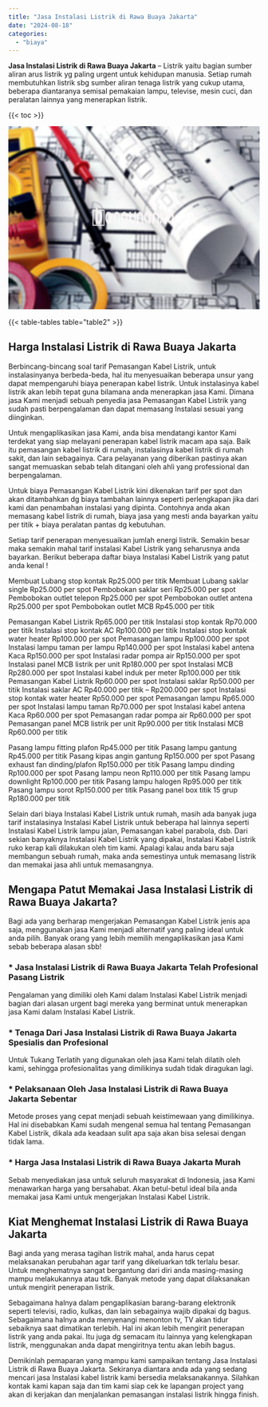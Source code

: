 ```yaml
---
title: "Jasa Instalasi Listrik di Rawa Buaya Jakarta"
date: "2024-08-18"
categories: 
  - "biaya"
---
```


**Jasa Instalasi Listrik di Rawa Buaya Jakarta** – Listrik yaitu bagian sumber aliran arus listrik yg paling urgent untuk kehidupan manusia. Setiap rumah membutuhkan listrik sbg sumber aliran tenaga listrik yang cukup utama, beberapa diantaranya semisal pemakaian lampu, televise, mesin cuci, dan peralatan lainnya yang menerapkan listrik.

{{< toc >}}

![Jasa Instalasi Listrik di Rawa Buaya Jakarta](/images/instalasi-listrik-murah17.png)

{{< table-tables table="table2" >}}

## Harga Instalasi Listrik di Rawa Buaya Jakarta

Berbincang-bincang soal tarif Pemasangan Kabel Listrik, untuk instalasinyanya berbeda-beda, hal itu menyesuaikan beberapa unsur yang dapat mempengaruhi biaya penerapan kabel listrik. Untuk instalasinya kabel listrik akan lebih tepat guna bilamana anda menerapkan jasa Kami. Dimana jasa Kami menjadi sebuah penyedia jasa Pemasangan Kabel Listrik yang sudah pasti berpengalaman dan dapat memasang Instalasi sesuai yang diinginkan.

Untuk mengaplikasikan jasa Kami, anda bisa mendatangi kantor Kami terdekat yang siap melayani penerapan kabel listrik macam apa saja. Baik itu pemasangan kabel listrik di rumah, instalasinya kabel listrik di rumah sakit, dan lain sebagainya. Cara pelayanan yang diberikan pastinya akan sangat memuaskan sebab telah ditangani oleh ahli yang professional dan berpengalaman.

Untuk biaya Pemasangan Kabel Listrik kini dikenakan tarif per spot dan akan ditambahkan dg biaya tambahan lainnya seperti perlengkapan jika dari kami dan penambahan instalasi yang dipinta. Contohnya anda akan memasang kabel listrik di rumah, biaya jasa yang mesti anda bayarkan yaitu per titik + biaya peralatan pantas dg kebutuhan.

Setiap tarif penerapan menyesuaikan jumlah energi listrik. Semakin besar maka semakin mahal tarif instalasi Kabel Listrik yang seharusnya anda bayarkan. Berikut beberapa daftar biaya Instalasi Kabel Listrik yang patut anda kenal !

Membuat Lubang stop kontak Rp25.000 per titik Membuat Lubang saklar single Rp25.000 per spot Pembobokan saklar seri Rp25.000 per spot Pembobokan outlet telepon Rp25.000 per spot Pembobokan outlet antena Rp25.000 per spot Pembobokan outlet MCB Rp45.000 per titik

Pemasangan Kabel Listrik Rp65.000 per titik Instalasi stop kontak Rp70.000 per titik Instalasi stop kontak AC Rp100.000 per titik Instalasi stop kontak water heater Rp100.000 per spot Pemasangan lampu Rp100.000 per spot Instalasi lampu taman per lampu Rp140.000 per spot Instalasi kabel antena Kaca Rp150.000 per spot Instalasi radar pompa air Rp150.000 per spot Instalasi panel MCB listrik per unit Rp180.000 per spot Instalasi MCB Rp280.000 per spot Instalasi kabel induk per meter Rp100.000 per titik Pemasangan Kabel Listrik Rp60.000 per spot Instalasi saklar Rp50.000 per titik Instalasi saklar AC Rp40.000 per titik – Rp200.000 per spot Instalasi stop kontak water heater Rp50.000 per spot Pemasangan lampu Rp65.000 per spot Instalasi lampu taman Rp70.000 per spot Instalasi kabel antena Kaca Rp60.000 per spot Pemasangan radar pompa air Rp60.000 per spot Pemasangan panel MCB listrik per unit Rp90.000 per titik Instalasi MCB Rp60.000 per titik

Pasang lampu fitting plafon Rp45.000 per titik Pasang lampu gantung Rp45.000 per titik Pasang kipas angin gantung Rp150.000 per spot Pasang exhaust fan dinding/plafon Rp150.000 per titik Pasang lampu dinding Rp100.000 per spot Pasang lampu neon Rp110.000 per titik Pasang lampu downlight Rp100.000 per titik Pasang lampu halogen Rp95.000 per titik Pasang lampu sorot Rp150.000 per titik Pasang panel box titik 15 grup Rp180.000 per titik

Selain dari biaya Instalasi Kabel Listrik untuk rumah, masih ada banyak juga tarif instalasinya Instalasi Kabel Listrik untuk beberapa hal lainnya seperti Instalasi Kabel Listrik lampu jalan, Pemasangan kabel parabola, dsb. Dari sekian banyaknya Instalasi Kabel Listrik yang dipakai, Instalasi Kabel Listrik ruko kerap kali dilakukan oleh tim kami. Apalagi kalau anda baru saja membangun sebuah rumah, maka anda semestinya untuk memasang listrik dan memakai jasa ahli untuk memasangnya.

## Mengapa Patut Memakai Jasa Instalasi Listrik di Rawa Buaya Jakarta?

Bagi ada yang berharap mengerjakan Pemasangan Kabel Listrik jenis apa saja, menggunakan jasa Kami menjadi alternatif yang paling ideal untuk anda pilih. Banyak orang yang lebih memilih mengaplikasikan jasa Kami sebab beberapa alasan sbb!

### \* Jasa Instalasi Listrik di Rawa Buaya Jakarta Telah Profesional Pasang Listrik

Pengalaman yang dimiliki oleh Kami dalam Instalasi Kabel Listrik menjadi bagian dari alasan urgent bagi mereka yang berminat untuk menerapkan jasa Kami dalam Instalasi Kabel Listrik.

### \* Tenaga Dari Jasa Instalasi Listrik di Rawa Buaya Jakarta Spesialis dan Profesional

Untuk Tukang Terlatih yang digunakan oleh jasa Kami telah dilatih oleh kami, sehingga profesionalitas yang dimilikinya sudah tidak diragukan lagi.

### \* Pelaksanaan Oleh Jasa Instalasi Listrik di Rawa Buaya Jakarta Sebentar

Metode proses yang cepat menjadi sebuah keistimewaan yang dimilikinya. Hal ini disebabkan Kami sudah mengenal semua hal tentang Pemasangan Kabel Listrik, dikala ada keadaan sulit apa saja akan bisa selesai dengan tidak lama.

### \* Harga Jasa Instalasi Listrik di Rawa Buaya Jakarta Murah

Sebab menyediakan jasa untuk seluruh masyarakat di Indonesia, jasa Kami menawarkan harga yang bersahabat. Akan betul-betul ideal bila anda memakai jasa Kami untuk mengerjakan Instalasi Kabel Listrik.

## Kiat Menghemat Instalasi Listrik di Rawa Buaya Jakarta


Bagi anda yang merasa tagihan listrik mahal, anda harus cepat melaksanakan perubahan agar tarif yang dikeluarkan tdk terlalu besar. Untuk menghematnya sangat bergantung dari diri anda masing-masing mampu melakukannya atau tdk. Banyak metode yang dapat dilaksanakan untuk mengirit penerapan listrik.

Sebagaimana halnya dalam pengaplikasian barang-barang elektronik seperti televisi, radio, kulkas, dan lain sebagainya wajib dipakai dg bagus. Sebagaimana halnya anda menyenangi menonton tv, TV akan tidur sebaiknya saat dimatikan terlebih. Hal ini akan lebih mengirit penerapan listrik yang anda pakai. Itu juga dg semacam itu lainnya yang kelengkapan listrik, menggunakan anda dapat mengiritnya tentu akan lebih bagus.

Demikinlah pemaparan yang mampu kami sampaikan tentang Jasa Instalasi Listrik di Rawa Buaya Jakarta. Sekiranya diantara anda ada yang sedang mencari jasa Instalasi kabel listrik kami bersedia melaksanakannya. Silahkan kontak kami kapan saja dan tim kami siap cek ke lapangan project yang akan di kerjakan dan menjalankan pemasangan instalasi listrik hingga finish.

